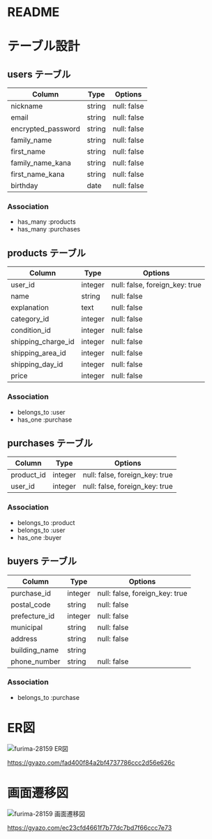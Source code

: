 # README
<!-- 
This README would normally document whatever steps are necessary to get the
application up and running.

Things you may want to cover:

* Ruby version

* System dependencies

* Configuration

* Database creation

* Database initialization

* How to run the test suite

* Services (job queues, cache servers, search engines, etc.)

* Deployment instructions

* ... -->

# テーブル設計

## users テーブル

| Column             | Type    | Options     |
| ------------------ | ------- | ----------- |
| nickname           | string  | null: false |
| email              | string  | null: false |
| encrypted_password | string  | null: false |
| family_name        | string  | null: false |
| first_name         | string  | null: false |
| family_name_kana   | string  | null: false |
| first_name_kana    | string  | null: false |
| birthday           | date    | null: false |

### Association
- has_many :products
- has_many :purchases


## products テーブル

| Column              | Type    | Options                        |
| ------------------- | ------- | ------------------------------ |
| user_id             | integer | null: false, foreign_key: true |
| name                | string  | null: false                    |
| explanation         | text    | null: false                    |
| category_id         | integer | null: false                    |
| condition_id        | integer | null: false                    |
| shipping_charge_id  | integer | null: false                    |
| shipping_area_id    | integer | null: false                    |
| shipping_day_id     | integer | null: false                    |
| price               | integer | null: false                    |

### Association
- belongs_to :user
- has_one :purchase

## purchases テーブル
| Column      | Type    | Options                        |
| ----------- | ------- | ------------------------------ |
| product_id  | integer | null: false, foreign_key: true |
| user_id     | integer | null: false, foreign_key: true |

### Association
- belongs_to :product
- belongs_to :user
- has_one :buyer


## buyers テーブル
| Column            | Type    | Options                        |
| ----------------- | ------- | ------------------------------ |
| purchase_id       | integer | null: false, foreign_key: true |
| postal_code       | string  | null: false                    |
| prefecture_id     | integer | null: false                    |
| municipal         | string  | null: false                    |
| address           | string  | null: false                    |
| building_name     | string  |                                |
| phone_number      | string  | null: false                    |

### Association
- belongs_to :purchase

<!-- ## comments テーブル
| Column      | Type     | Options     |
| ----------- | -------- | ----------- |
| text        | string   | null: false |
| user_id     | integer  | null: false |
| product_id  | integer  | null: false |

### Association -->

# ER図
![furima-28159 ER図](https://user-images.githubusercontent.com/69197315/93693887-9c7ae580-fb40-11ea-8839-77fb1cc269a8.png)

https://gyazo.com/fad400f84a2bf4737786ccc2d56e626c

# 画面遷移図
![furima-28159 画面遷移図](https://user-images.githubusercontent.com/69197315/93693890-a43a8a00-fb40-11ea-8a75-7f2b942d4521.png)

https://gyazo.com/ec23cfd4661f7b77dc7bd7f66ccc7e73



